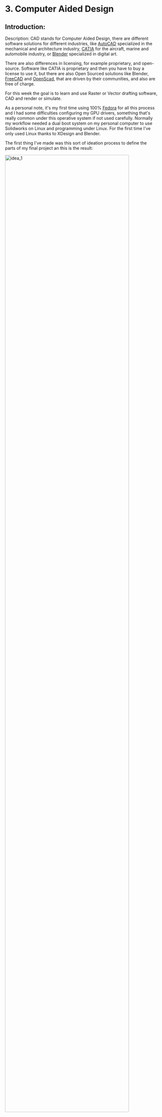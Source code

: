# 3. Computer Aided Design

## Introduction:

Description: CAD stands for Computer Aided Design, there are different software solutions for different industries, like [AutoCAD](https://www.autodesk.com/products/autocad/overview?term=1-YEAR&support=null) specialized in the mechanical and architecture industry, [CATIA](https://www.3ds.com/products-services/catia/) for the aircraft, marine and automobile industry, or [Blender](https://www.blender.org/) specialized in digital art.

There are also differences in licensing, for example proprietary, and open-source. Software like CATIA is proprietary and then you have to buy a license to use it, but there are also Open Sourced solutions like Blender, [FreeCAD](https://www.freecadweb.org/) and [OpenScad](https://www.openscad.org/), that are driven by their communities, and also are free of charge.

For this week the goal is to learn and use Raster or Vector drafting software, CAD and render or simulate.

As a personal note, it's my first time using 100% [Fedora](https://getfedora.org/) for all this process and I had some difficulties configuring my GPU drivers, something that's really common under this operative system if not used carefully. Normally my workflow needed a dual boot system on my personal computer to use Solidworks on Linux and programming under Linux. For the first time I've only used Linux thanks to XDesign and Blender.

The first thing I've made was this sort of ideation process to define the parts of my final project an this is the result:

<img src="../../images/week03/sketch_1.jpg" alt="idea_1" width="90%"/>

 As my Photo is a bit Pixelated, I've used InkScape to make a vectorized version and then compressed it again as a JPG image:

<img src="../../images/week03/postit.jpg" alt="idea_1" width="90%"/>

[Download InksCape SVG files](../../files_for_projects/inkscape_earring_fr27.zip)



### Measuring objects:

I gave myself the challenge to draw one of the earrings used for Cow identification in the experimental farm of [unilasalle](https://www.unilasalle.fr/):

<img src="../../images/week03/photo_0.jpg" alt="photo_0" width="45%"/>
<img src="../../images/week03/photo_1.jpg" alt="photo_1" width="45%"/>



### Image compression and improvement with Gimp:

I took some photos and screen captures for this and sometimes I had too use [Gimp](https://www.gimp.org/) to crop, scale and compress all images shown for this assignment page.

To crop the images I used the Selection tool and then the crop to selection tool under the Image menu in the toolbar.

<img src="../../images/week03/inkscape_1.jpg" alt="photo_0" width="45%"/>
<img src="../../images/week03/inkscape_2.jpg" alt="photo_0" width="45%"/>

To improve contrast and color of images, you just need to use options under the Filters menu in the toolbar.

<img src="../../images/week03/inkscape_3.jpg" alt="photo_0" width="45%"/>
<img src="../../images/week03/inkscape_4.jpg" alt="photo_0" width="45%"/>



## 2D

### InkScape Draft process

Shape sketching with simple forms.

Using difference and union path tools I got the shape, next added the text, codebar and color.

- First create this simple shapes with the circle and rectangle tools. The rounded corners were made with the bezier editor.

<img src="../../images/week03/inkscape_01.jpg" alt="photo_0" width="100%"/>

- Then look for the "**Align and distribute**" palette in the **Object** menu"  

<img src="../../images/week03/inkscape_02.jpg" alt="photo_0" width="100%"/>

- Select all the shapes and use "**Center on vertical axis**"

<img src="../../images/week03/inkscape_03.jpg" alt="photo_0" width="100%"/>

- Then manually adjust the shapes to make the shape as is shown here.

<img src="../../images/week03/inkscape_05.jpg" alt="photo_0" width="100%"/>

- Select all the shapes again and use the "**Union**" boolean operation on the "**Path**" Menu.

<img src="../../images/week03/inkscape_06.jpg" alt="photo_0" width="100%"/>

- This is the result and the first part of the body for the cow earring.

<img src="../../images/week03/inkscape_07.jpg" alt="photo_0" width="100%"/>

- Then make a rectangle an a Oval using the rectangle and circle tools. Try to make the Oval tangent to the first body of the earring as is shown.

<img src="../../images/week03/inkscape_10.jpg" alt="photo_0" width="100%"/>

- Select the rectangle first and then the oval, go to the "**Path**" menu in the toolbar and use the "**Difference**" boolean operation.

<img src="../../images/week03/inkscape_11.jpg" alt="photo_0" width="100%"/>

- Make the same process por the right side.

<img src="../../images/week03/inkscape_12.jpg" alt="photo_0" width="100%"/>

- Now we have two shapes that resemble the earring.

<img src="../../images/week03/inkscape_13.jpg" alt="photo_0" width="100%"/>

- To complete the shape of the earring merge both shapes using the "**Union**" operation again.

<img src="../../images/week03/inkscape_14.jpg" alt="photo_0" width="100%"/>

- This is the basic shape of the earring.

<img src="../../images/week03/inkscape_15.jpg" alt="photo_0" width="100%"/>

- Next use the circle tool and the line bezier tool to match the image shown bellow.

<img src="../../images/week03/inkscape_18.jpg" alt="photo_0" width="100%"/>

- Then select the earring shape first and the lines right after. Use the "**Cut Path**" tool to divide the shape in 3 parts. This is needed to have 3 different colors in the next step and try to make a 3D effect.

<img src="../../images/week03/inkscape_19.jpg" alt="photo_0" width="100%"/>

- Then select the parts to paint it.

<img src="../../images/week03/inkscape_20.jpg" alt="photo_0" width="100%"/>

I've used this colors:

  - <p style="background-color:#ffcc00ff"">Top: #ffcc00ff</p>
  - <p style="background-color:#d4aa00ff"">Middle: #d4aa00ff</p>
  - <p style="background-color:#ffcc00ff"">Bottom: #ffcc00ff</p>

<img src="../../images/week03/inkscape_21.jpg" alt="photo_0" width="100%"/>

- Using the "**Text box tool**" I've wrote the numbers and codes as shown those are similar to the earring, but I didn't found the same font.

<img src="../../images/week03/inkscape_22.jpg" alt="photo_0" width="100%"/>

Then I've painted the "plug" circles in the top:

  - <p style="color:white; background-color:#918a6fff"">Outer: #918a6fff</p>
  - <p style="color:white; background-color:#24221cff"">Inner: #24221cff</p>


### Result:

<img src="../../images/week03/inkscape_23.jpg" alt="photo_0" width="100%"/>


## 3D

### Xdesign:

Review:

I've learned Xdesign and I found it very complicated at first even as a Solidworks user. My main OS is Fedora Linux.



#### Linux configuration:

I've tried to use XDeisgn under Linux using Firefox, and Chromium web navigators.

- Chromium works better than Firefox.
- Activate Hardware acceleration.
- Force hardware GPU use.*

*For Nvidia Nouveau drivers use:

```
DRI_PRIME=1 chromium-browser
```

*For Nvidia propietary drivers, use Bumblebee:

```
optirun chromium-browser
```
<!--
#### Building an ElectronJS application to ensure hardware acceleration

Install node version manager:

```
curl -o- https://raw.githubusercontent.com/nvm-sh/nvm/v0.38.0/install.sh | bash
```

Load configuration to ZSH:

```
source ~/.zshrc
```

-->

#### Introduction

There are some basic operations for 3D modeling:

- 2D Drafting for sketching.
- Linear region extrusion.
- Linear region extraction.
- One axis profile revolution.
- Parametric scaling.

The whole process can be divided into three important steps:

- Sketching
- 3D solids modeling
- Part Modeling
- Assembling

The sketch is the 2D representation of a section or projection and its the base of a 3D model.

The modeling process starts when we transform a 2D shape from a sketch into a 3D entity, there are multiple operations like extrusion, revolution, subtraction and other boolean operations to shape a 3D entity.

An ensemble it's the combination of multiple 3D entities or parts, like in the real life process it requires constrains, joining mechanisms, but here you can restrict the displacement, rotation and collision with a "restriction or relationship" indicator.


#### Start a new XDesign File

We received an account as part of our Fab Academy course to access Xdesign:

This is the URL to access:
[https://eu1-ds-iam.3dexperience.3ds.com/cas/login?service=https%3A//eu1-ifwe.3dexperience.3ds.com/%3FserverId%3DFRONT_2](https://eu1-ds-iam.3dexperience.3ds.com/cas/login?service=https%3A//eu1-ifwe.3dexperience.3ds.com/%3FserverId%3DFRONT_2)



<img src="../../images/week03/x_01.jpg" alt="x_01.jpg" width=100%/>
<img src="../../images/week03/x_02.jpg" alt="x_02.jpg" width=100%/>
<img src="../../images/week03/x_03.jpg" alt="x_03.jpg" width=100%/>
<img src="../../images/week03/x_04.jpg" alt="x_04.jpg" width=100%/>
<img src="../../images/week03/x_05.jpg" alt="x_05.jpg" width=100%/>



#### Sketching:

<img src="../../images/week03/x_06.jpg" alt="x_06.jpg" width=30%/>
<img src="../../images/week03/x_07.jpg" alt="x_07.jpg" width=30%/>
<img src="../../images/week03/x_08.jpg" alt="x_08.jpg" width=30%/>
<img src="../../images/week03/x_09.jpg" alt="x_09.jpg" width=30%/>
<img src="../../images/week03/x_10.jpg" alt="x_10.jpg" width=30%/>
<img src="../../images/week03/x_11.jpg" alt="x_11.jpg" width=30%/>
<img src="../../images/week03/x_12.jpg" alt="x_12.jpg" width=30%/>
<img src="../../images/week03/x_13.jpg" alt="x_13.jpg" width=30%/>
<img src="../../images/week03/x_14.jpg" alt="x_14.jpg" width=30%/>
<img src="../../images/week03/x_15.jpg" alt="x_15.jpg" width=30%/>
<img src="../../images/week03/x_16.jpg" alt="x_16.jpg" width=30%/>
<img src="../../images/week03/x_17.jpg" alt="x_17.jpg" width=30%/>
<img src="../../images/week03/x_18.jpg" alt="x_18.jpg" width=30%/>
<img src="../../images/week03/x_19.jpg" alt="x_19.jpg" width=30%/>
<img src="../../images/week03/x_20.jpg" alt="x_20.jpg" width=30%/>
<img src="../../images/week03/x_21.jpg" alt="x_21.jpg" width=30%/>
<img src="../../images/week03/x_22.jpg" alt="x_22.jpg" width=30%/>
<img src="../../images/week03/x_23.jpg" alt="x_23.jpg" width=100%/>
<img src="../../images/week03/x_24.jpg" alt="x_24.jpg" width=100%/>
<img src="../../images/week03/x_25.jpg" alt="x_25.jpg" width=100%/>
<img src="../../images/week03/x_26.jpg" alt="x_26.jpg" width=100%/>
<img src="../../images/week03/x_27.jpg" alt="x_27.jpg" width=100%/>
<img src="../../images/week03/x_28.jpg" alt="x_28.jpg" width=100%/>
<img src="../../images/week03/x_29.jpg" alt="x_29.jpg" width=100%/>
<img src="../../images/week03/x_30.jpg" alt="x_30.jpg" width=100%/>
<img src="../../images/week03/x_31.jpg" alt="x_31.jpg" width=100%/>
<img src="../../images/week03/x_32.jpg" alt="x_32.jpg" width=100%/>
<img src="../../images/week03/x_33.jpg" alt="x_33.jpg" width=100%/>





#### Modeling:

<img src="../../images/week03/x_34.jpg" alt="x_34.jpg" width=100%/>
<img src="../../images/week03/x_35.jpg" alt="x_35.jpg" width=100%/>
<img src="../../images/week03/x_36.jpg" alt="x_36.jpg" width=100%/>
<img src="../../images/week03/x_37.jpg" alt="x_37.jpg" width=100%/>
<img src="../../images/week03/x_38.jpg" alt="" width=100%/>
<img src="../../images/week03/x_39.jpg" alt="" width=100%/>
<img src="../../images/week03/x_40.jpg" alt="" width=100%/>
<img src="../../images/week03/x_41.jpg" alt="" width=100%/>
<img src="../../images/week03/x_42.jpg" alt="" width=100%/>
<img src="../../images/week03/x_43.jpg" alt="" width=100%/>
<img src="../../images/week03/x_44.jpg" alt="" width=100%/>
<img src="../../images/week03/x_45.jpg" alt="" width=100%/>
<img src="../../images/week03/x_46.jpg" alt="" width=100%/>
<img src="../../images/week03/x_47.jpg" alt="" width=100%/>
<img src="../../images/week03/x_48.jpg" alt="" width=100%/>
<img src="../../images/week03/x_49.jpg" alt="" width=100%/>
<img src="../../images/week03/x_50.jpg" alt="" width=100%/>
<img src="../../images/week03/x_51.jpg" alt="" width=100%/>
<img src="../../images/week03/x_52.jpg" alt="" width=100%/>
<img src="../../images/week03/x_53.jpg" alt="" width=100%/>
<img src="../../images/week03/x_54.jpg" alt="" width=100%/>
<img src="../../images/week03/x_55.jpg" alt="" width=100%/>
<img src="../../images/week03/x_56.jpg" alt="" width=100%/>
<img src="../../images/week03/x_57.jpg" alt="" width=100%/>
<img src="../../images/week03/x_58.jpg" alt="" width=100%/>






#### Assembly:






#### Model video:

<figure class="video_container">
  <video controls="true" allowfullscreen="true">
    <source src="../../images/week03/xdesign_video.mp4" type="video/mp4">
  </video>
</figure>



#### Photo capture:

<img src="../../images/week03/xdesign_render.jpg" alt="drawing" />

This is a view of the model I've made in XDesign.

I've used this command for video compression with ffmpeg:



#### Assembly video:

To make this assembly video I've captured the screen on my computer using [simple screen recorder](https://www.maartenbaert.be/simplescreenrecorder/) selecting a rectangular region of my screen framing my model under Xdesign and then pulsing the relationship constrain "coincident surface". Xdesign then makes and animation where the two selected surfaces move until fund each other.

<figure class="video_container">
  <video controls="true" allowfullscreen="true">
    <source src="../../images/week03/xdesign_assembly.mp4" type="video/mp4">
  </video>
</figure>

<script id="asciicast-GVYKXvYN9nGQclZUruxwxH2TU" src="https://asciinema.org/a/GVYKXvYN9nGQclZUruxwxH2TU.js" data-autoplay="true" data-size="small" data-loop=1 data-t=23 data-speed=2  data-rows=10 async></script>

<!--
## AgriLabs workshops:

### 3D modeling with FreeCad:

FreeCAD is a very interesting software, I had some issues on my Linux system but we practiced during our short workshop.

<img src="../../images/week03/freecad_1.jpeg" alt="drawing" width="90%"/>
<img src="../../images/week03/freecad_2.jpeg" alt="drawing" width="90%"/>



### 3D modeling with Blender:

The last time I've used blender was in 2010 and nowadays it looks incredible amazing, the interface and the workflow have improved. At that time we only learn very basic stuff for modeling. But it gave me a very good idea of the possibilities for rendering. So I explored rendering for my self later.

<img src="../../images/week03/blender_1.jpg" alt="drawing" width="90%"/>
<img src="../../images/week03/blender_2.jpg" alt="drawing" width="90%"/>


## Render with blender

I've exported the 3D model from xDesign as STL and imported it in Blender to make this renders.

<img src="../../images/week03/blender_render.jpg" alt="drawing" width="90%"/>

It was easy to paint the faces but it took a while.

<img src="../../images/week03/blender_render_2.jpg" alt="drawing" width="90%"/>

This is the model with a Simple deformation modifier.

The render motor used was Workbench with the basic configuration.

-->
## Files


[Download 3DXML Xdesign files.](../../files_for_projects/earring_fr27.3dxml)

[Download from XDesign. Note: You need a 3dexperience account.](https://eu1-ifwe.3dexperience.3ds.com/#app:X3DDRIV_AP/content:driveId=R1132100766590&contentId=C0CC36E6092700006020334C00074EA0&contentType=file)
[Download Blender files](../../files_for_projects/blender_fabacademy.zip)
[Download Render files](../../files_for_projects/TAG_RF27.zip)
